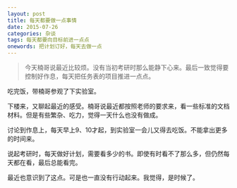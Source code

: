 ```yaml
---
layout: post
title: 每天都要做一点事情 
date: 2015-07-26
categories: 杂谈 
tags: 每天都要向目标前进一点点
onewords: 把计划订好，每天去做一点
---
```

> 今天楠哥说最近比较烦。没有当初考研时那么能静下心来。最后一致觉得要控制好作息，每天把任务表的项目推进一点点。

吃完饭，带楠哥参观了下实验室。

下楼来，又聊起最近的感受。楠哥说最近都按照老师的要求来，看一些标准的文档材料。但是有些繁杂、吃力，觉得一天什么也没有做成。

讨论到作息上，每天早上9、10才起，到实验室一会儿又得去吃饭。不能拿出更多的时间来。

说起考研时，每天做好计划，需要看多少的书。即使有时看不了那么多，但仍然每天都在看，最后总能看完。

最近也意识到了这点。可是也一直没有行动起来。我觉得，是时候了。

